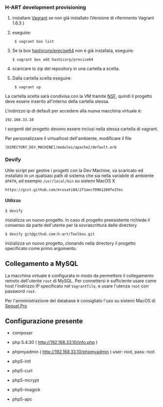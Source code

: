 ### H-ART development provisioning

1. installare [Vagrant][1] se non già installato (Versione di riferimento Vagrant 1.6.3 )

2. eseguire:

        $ vagrant box list

3.  Se la box [hashicorp/precise64][2] non è già installata, eseguire:

        $ vagrant box add hashicorp/precise64

4. scaricare lo zip del repository in una cartella a scelta.
5. Dalla cartella scelta eseguire:

        $ vagrant up

La cartella scelta sarà condivisa con la VM tramite [NSF][3], quindi il progetto deve essere inserito all'interno della cartella stessa.

L'indirizzo ip di default per accedere alla nuova macchina virtuale è:

    192.168.33.10

I sorgenti del progetto devono essere inclusi nella stessa cartella di vagrant.

Per personalizzare il virtualhost dell'ambiente, modificare il file

    [DIRECTORY_DEV_MACHINE]/modules/apache2/default.erb

### Devify

Utile script per gestire i progetti con la Dev Machine, va scaricato ed installato in un qualsiasi path di sistema che sia nella variabile di ambiente `$PATH`, ad esempio `/usr/local/bin` su sistemi MacOS X

    https://gist.github.com/mrosati84/2f1aecf0961260fe37ec

#### Utilizzo

    $ devify

inizializza un nuovo progetto. In caso di progetto preesistente richiede il consenso da parte dell'utente per la sovrascrittura delle directory

    $ devify git@github.com:h-art/Toolbox.git

inizializza un nuovo progetto, clonando nella directory il progetto specificato come primo argomento.

## Collegamento a MySQL

La macchina virtuale è configurata in modo da permettere il collegamento remoto dell'utente `root` di MySQL. Per connettersi è sufficiente usare come host l'indirizzo IP specificato nel `Vagrantfile`, e usare l'utenza `root` con password `root`.

Per l'amministrazione del database è consigliato l'uso su sistemi MacOS di [Sequel Pro][4]

## Configurazione presente
* composer
* php 5.4.30 ( http://192.168.33.10/info.php )
* phpmyadmin ( http://192.168.33.10/phpmyadmin ) user: root, pass: root
* php5-intl
* php5-curl
* php5-mcrypt
* php5-imagick
* php5-apc


  [1]: http://www.vagrantup.com/
  [2]: https://vagrantcloud.com/hashicorp/precise64
  [3]: http://docs.vagrantup.com/v2/synced-folders/nfs.html
  [4]: http://www.sequelpro.com/